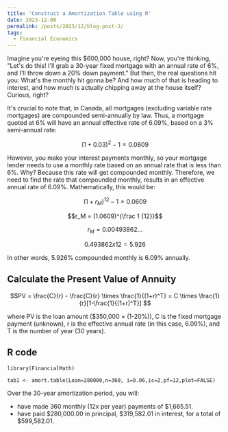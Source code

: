 ```yaml
---
title: 'Construct a Amortization Table using R'
date: 2023-12-08
permalink: /posts/2023/12/blog-post-2/
tags:
  - Financial Economics
---
```

Imagine you're eyeing this $600,000 house, right? Now, you're thinking, "Let's do this! I'll grab a 30-year fixed mortgage with an annual rate of 6%, and I'll throw down a 20% down payment." But then, the real questions hit you: What's the monthly hit gonna be? And how much of that is heading to interest, and how much is actually chipping away at the house itself? Curious, right?

It's crucial to note that, in Canada, all mortgages (excluding variable rate mortgages) are compounded semi-annually by law. Thus, a mortgage quoted at 6% will have an annual effective rate of 6.09%, based on a 3% semi-annual rate:

$$( 1 + 0.03)^2 -1 = 0.0609 $$

However, you make your interest payments monthly, so your mortgage lender needs to use a monthly rate based on an annual rate that is less than 6%. Why? Because this rate will get compounded monthly. Therefore, we need to find the rate that compounded monthly, results in an effective annual rate of 6.09%. Mathematically, this would be:

$$(1+ r_M)^{12} -1 = 0.0609$$

$$r_M = (1.0609)^{\frac 1 {12}}$$

$$r_M = 0.00493862...$$

$$0.493862 x 12 = 5.926%$$ 

In other words, 5.926% compounded monthly is 6.09% annually. 

## Calculate the Present Value of Annuity

$$PV = \frac{C}{r} - \frac{C}{r} \times \frac{1}{(1+r)^T} = C \times \frac{1}{r}[1-\frac{1}{(1+r)^T}] $$

where PV is the loan amount ($350,000 $\times$ (1-20%)), C is the fixed mortgage payment (unknown), r is the effective annual rate (in this case, 6.09%), and T is the number of year (30 years).

## R code

```{R}
library(FinancialMath)

tab1 <- amort.table(Loan=280000,n=360, i=0.06,ic=2,pf=12,plot=FALSE)  

```

Over the 30-year amortization period, you will: 

- have made 360 monthly (12x per year) payments of $1,665.51.
- have paid $280,000.00 in principal, $319,582.01 in interest, for a total of $599,582.01.